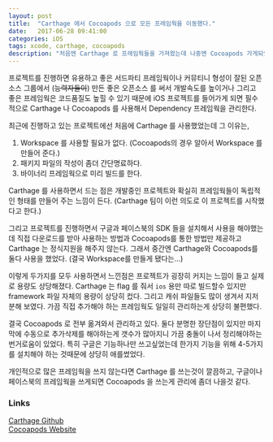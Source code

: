 ```yaml
---
layout: post
title:  "Carthage 에서 Cocoapods 으로 모든 프레임웍을 이동했다."
date:   2017-06-28 09:41:00
categories: iOS
tags: xcode, carthage, cocoapods
description: "처음엔 Carthage 로 프레임웍들을 가져왔는데 나중엔 Cocoapods 가게되었다."
---
```


프로젝트를 진행하면 유용하고 좋은 서드파티 프레임웍이나 커뮤티니 형성이 잘된 오픈소스 그룹에서 (~~능력자들이~~) 만든 좋은 오픈소스 를 써서 개발속도를 높이거나 그리고 좋은 프레임웍은 코드품질도 높힐 수 있기 때문에 iOS 프로젝트를 들어가게 되면 필수적으로 Carthage 나 Cocoapods 를 사용해서 Dependency 프레임웍을 관리한다. 

최근에 진행하고 있는 프로젝트에선 처음에 Carthage 를 사용했었는데 그 이유는,

  1. Workspace 를 사용할 필요가 없다. (Cocoapods의 경우 알아서 Workspace 를 만들어 준다.)
  2. 패키지 파일의 작성이 좀더 간단명료하다.
  3. 바이너리 프레임웍으로 미리 빌드를 한다.

Carthage 를 사용하면서 드는 점은 개발중인 프로젝트와 확실히 프레임웍들이 독립적인 형태를 만들어 주는 느낌이 든다. (Carthage 팀이 이런 의도로 이 프로젝트를 시작했다고 한다.)

그리고 프로젝트를 진행하면서 구글과 페이스북의 SDK 들을 설치해서 사용을 해야했는데 직접 다운로드를 받아 사용하는 방법과 Cocoapods를 통한 방법만 제공하고 Carthage 는 정식지원을 해주지 않는다. 그래서 중간엔 Carthage와 Cocoapods를 둘다 사용을 했었다. (결국 Workspace를 만들게 됐다는...)

이렇게 두가지를 모두 사용하면서 느낀점은 프로젝트가 굉장히 커지는 느낌이 들고 실제로 용량도 상당해졌다. Carthage 는 flag 를 줘서 `ios` 용만 따로 빌드할수 있지만 framework 파일 자체의 용량이 상당히 컸다. 그리고 캐쉬 파일들도 많이 생겨서 지저분해 보였다. 가끔 직접 추가해야 하는 프레임웍도 일일히 관리하는게 상당히 불편했다.

결국 Cocoapods 로 전부 옮겨와서 관리하고 있다. 둘다 분명한 장단점이 있지만 마지막에 수동으로 추가삭제를 해야하는게 갯수가 많아지니 가끔 충돌이 나서 정리해야하는 번거로움이 있었다. 특히 구글은 기능하나만 쓰고싶었는데 한가지 기능을 위해 4-5가지를 설치해야 하는 것때문에 상당히 애를썼었다. 

개인적으로 많은 프레임웍을 쓰지 않는다면 Carthage 를 쓰는것이 깔끔하고, 구글이나 페이스북의 프레임웍을 쓰게되면 Cocoapods 을 쓰는게 관리에 좀더 나을것 같다.

### Links
[Carthage Github](https://github.com/Carthage/Carthage)  
[Cocoapods Website](https://cocoapods.org/)